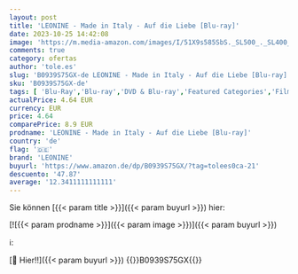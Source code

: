 ```yaml
---
layout: post
title: 'LEONINE - Made in Italy - Auf die Liebe [Blu-ray]'
date: 2023-10-25 14:42:08
image: 'https://m.media-amazon.com/images/I/51X9s585SbS._SL500_._SL400_.jpg'
comments: true
category: ofertas
author: 'tole.es'
slug: 'B0939S75GX-de LEONINE - Made in Italy - Auf die Liebe [Blu-ray]'
sku: 'B0939S75GX-de'
tags: [ 'Blu-Ray','Blu-ray','DVD & Blu-ray','Featured Categories','Filme','Komödie & Unterhaltung','Shops','leonine','🇩🇪', ]
actualPrice: 4.64 EUR
currency: EUR
price: 4.64
comparePrice: 8.9 EUR
prodname: 'LEONINE - Made in Italy - Auf die Liebe [Blu-ray]'
country: 'de'
flag: '🇩🇪'
brand: 'LEONINE'
buyurl: 'https://www.amazon.de/dp/B0939S75GX/?tag=tolees0ca-21'
descuento: '47.87'
average: '12.3411111111111'
---
```


Sie können [{{< param title >}}]({{< param buyurl >}}) hier:

[![{{< param prodname >}}]({{< param image >}})]({{< param buyurl >}})

ℹ️:


[🛒 Hier!!]({{< param buyurl >}})
{{<world>}}B0939S75GX{{</world>}}
